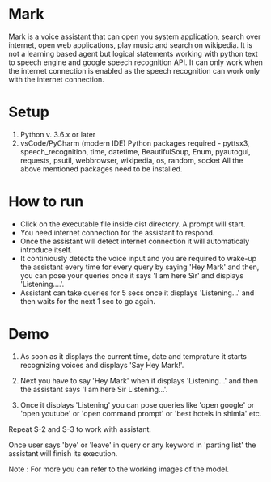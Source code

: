 # Mark
Mark is a voice assistant that can open you system application, search over internet, open web applications, play music and search on wikipedia.
It is not a learning based agent but logical statements working with python text to speech engine and google speech recognition API.
It can only work when the internet connection is enabled as the speech recognition can work only with the internet connection.

# Setup 
1. Python v. 3.6.x or later
2. vsCode/PyCharm (modern IDE)
Python packages required - pyttsx3, 
                           speech_recognition, 
                           time, 
                           datetime, 
                           BeautifulSoup, 
                           Enum, 
                           pyautogui, 
                           requests, 
                           psutil, 
                           webbrowser, 
                           wikipedia, 
                           os, 
                           random, 
                           socket
All the above mentioned packages need to be installed.   

# How to run 
- Click on the executable file inside dist directory. A prompt will start.
- You need internet connection for the assistant to respond.
- Once the assistant will detect internet connection it will automaticaly introduce itself. 
- It continiously detects the voice input and you are required to wake-up the assistant every time for every query by saying 'Hey Mark' and then,
you can pose your queries once it says 'I am here Sir' and displays 'Listening....'.
- Assistant can take queries for 5 secs once it displays 'Listening...' and then waits for the next 1 sec to go again.

# Demo
1. As soon as it displays the current time, date and temprature it starts recognizing voices and displays 'Say Hey Mark!'. 

2. Next you have to say 'Hey Mark' when it displays 'Listening...' and then the assistant says 'I am here Sir Listening...'.

3. Once it displays 'Listening'  you can pose queries like 'open google' or 'open youtube' or 'open command prompt' or 'best hotels in shimla' etc.

Repeat S-2 and S-3 to work with assistant.

Once user says 'bye' or 'leave' in query or any keyword in 'parting list' the assistant will finish its execution.

Note : For more you can refer to the working images of the model.
